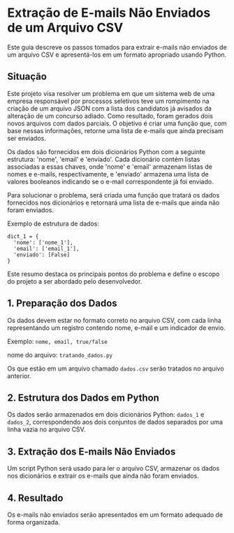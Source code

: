 # Extração de E-mails Não Enviados de um Arquivo CSV

Este guia descreve os passos tomados para extrair e-mails não enviados de um arquivo CSV e apresentá-los em um formato apropriado usando Python.

## Situação

Este projeto visa resolver um problema em que um sistema web de uma empresa responsável por processos seletivos teve um rompimento na criação de um arquivo JSON com a lista dos candidatos já avisados da alteração de um concurso adiado. Como resultado, foram gerados dois novos arquivos com dados parciais. O objetivo é criar uma função que, com base nessas informações, retorne uma lista de e-mails que ainda precisam ser enviados.

Os dados são fornecidos em dois dicionários Python com a seguinte estrutura: 'nome', 'email' e 'enviado'. Cada dicionário contém listas associadas a essas chaves, onde 'nome' e 'email' armazenam listas de nomes e e-mails, respectivamente, e 'enviado' armazena uma lista de valores booleanos indicando se o e-mail correspondente já foi enviado.

Para solucionar o problema, será criada uma função que tratará os dados fornecidos nos dicionários e retornará uma lista de e-mails que ainda não foram enviados.

Exemplo de estrutura de dados:

```
dict_1 = {
  'nome': ['nome_1'],
  'email': ['email_1'],
  'enviado': [False]
}
```

Este resumo destaca os principais pontos do problema e define o escopo do projeto a ser abordado pelo desenvolvedor.

## 1. Preparação dos Dados

Os dados devem estar no formato correto no arquivo CSV, com cada linha representando um registro contendo nome, e-mail e um indicador de envio.

Exemplo:
`nome, email, true/false`

nome do arquivo:
`tratando_dados.py`

Os que estão em um arquivo chamado `dados.csv` serão tratados no arquivo anterior.

## 2. Estrutura dos Dados em Python

Os dados serão armazenados em dois dicionários Python: `dados_1` e `dados_2`, correspondendo aos dois conjuntos de dados separados por uma linha vazia no arquivo CSV.

## 3. Extração dos E-mails Não Enviados

Um script Python será usado para ler o arquivo CSV, armazenar os dados nos dicionários e extrair os e-mails que ainda não foram enviados.

## 4. Resultado

Os e-mails não enviados serão apresentados em um formato adequado de forma organizada.